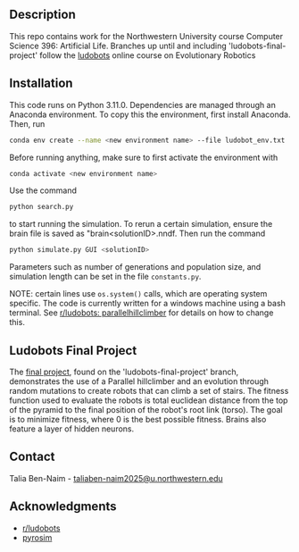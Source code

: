 ## Description

This repo contains work for the Northwestern University course Computer Science 396: Artificial Life. 
Branches up until and including 'ludobots-final-project' follow the [ludobots](https://www.reddit.com/r/ludobots/) online course on Evolutionary Robotics

## Installation

This code runs on Python 3.11.0.
Dependencies are managed through an Anaconda environment.
To copy this the environment, first install Anaconda. Then, run 
```bash
conda env create --name <new environment name> --file ludobot_env.txt
```
Before running anything, make sure to first activate the environment with
```bash
conda activate <new environment name>
```

Use the command 
```bash 
python search.py
``` 
to start running the simulation. 
To rerun a certain simulation, ensure the brain file is saved as "brain\<solutionID\>.nndf. 
Then run the command 
```bash
python simulate.py GUI <solutionID>
```
Parameters such as number of generations and population size, and simulation length can be set in the file `constants.py`.

NOTE: certain lines use `os.system()` calls, which are operating system specific.
The code is currently written for a windows machine using a bash terminal. 
See [r/ludobots: parallelhillclimber](https://www.reddit.com/r/ludobots/wiki/parallelhc/) for details on how to change this.


## Ludobots Final Project
The [final project](https://youtu.be/qypMeX9zdyQ), found on the 'ludobots-final-project' branch, demonstrates the use of a Parallel hillclimber and an evolution through random mutations to create robots that can climb a set of stairs.
The fitness function used to evaluate the robots is total euclidean distance from the top of the pyramid to the final position of the robot's root link (torso).
The goal is to minimize fitness, where 0 is the best possible fitness.
Brains also feature a layer of hidden neurons.


## Contact

Talia Ben-Naim - taliaben-naim2025@u.northwestern.edu

## Acknowledgments

* [r/ludobots](https://www.reddit.com/r/ludobots/)
* [pyrosim](https://github.com/ccappelle/pyrosim)
